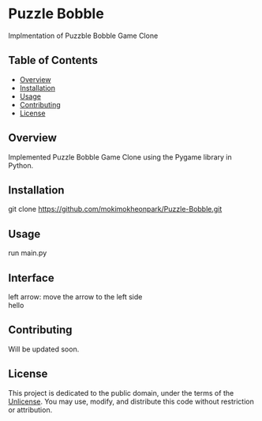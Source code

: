 # Puzzle Bobble

Implmentation of Puzzble Bobble Game Clone

## Table of Contents

- [Overview](#overview)
- [Installation](#installation)
- [Usage](#usage)
- [Contributing](#contributing)
- [License](#license)

## Overview

Implemented Puzzle Bobble Game Clone using the Pygame library in Python.

## Installation

git clone https://github.com/mokimokheonpark/Puzzle-Bobble.git

## Usage

run main.py

## Interface

left arrow: move the arrow to the left side  
hello

## Contributing

Will be updated soon.

## License

This project is dedicated to the public domain, under the terms of the [Unlicense](http://unlicense.org/). You may use, modify, and distribute this code without restriction or attribution.
